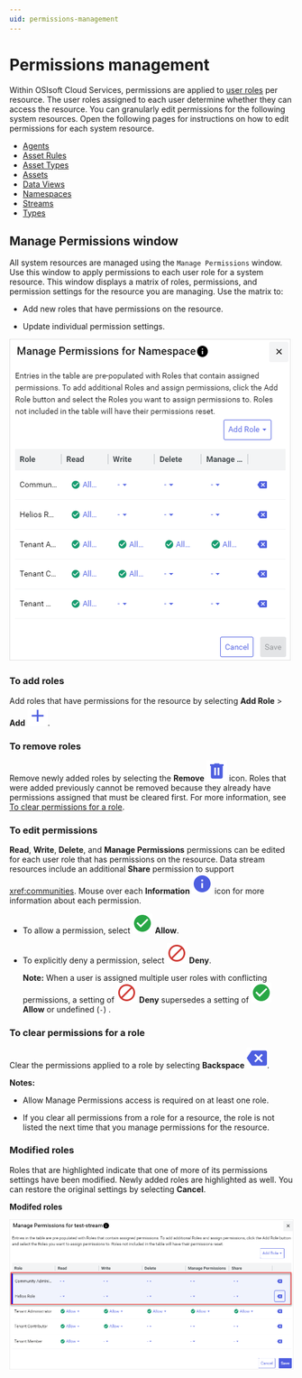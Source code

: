 ```yaml
---
uid: permissions-management
---
```


# Permissions management

Within OSIsoft Cloud Services, permissions are applied to [user roles](xref:ccRoles) per resource. The user roles assigned to each user determine whether they can access the resource. You can granularly edit permissions for the following system resources. Open the following pages for instructions on how to edit permissions for each system resource. 

- [Agents](xref:manage-agent-permissions)
- [Asset Rules](xref:manage-asset-rules-permissions)
- [Asset Types](xref:manage-asset-type-permissions)
- [Assets](xref:manage-asset-permissions)
- [Data Views](xref:manage-data-views-permissions)
- [Namespaces](xref:namespaces-manage-permissions)
- [Streams](xref:streams-manage-stream-permissions)
- [Types](xref:types-manage-permissions)

## Manage Permissions window

All system resources are managed using the `Manage Permissions` window. Use this window to apply permissions to each user role for a system resource. This window displays a matrix of roles, permissions, and permission settings for the resource you are managing. Use the matrix to:

- Add new roles that have permissions on the resource.

- Update individual permission settings.

![Manage permissions](./images/manage-permissions-window.png)

### To add roles

Add roles that have permissions for the resource by selecting **Add Role** > **Add** ![Add](../_icons/branded/plus.svg).

### To remove roles

Remove newly added roles by selecting the **Remove** ![Remove](../_icons/branded/trash-can.svg) icon. Roles that were added previously cannot be removed because they already have permissions assigned that must be cleared first. For more information, see [To clear permissions for a role](#to-clear-permissions-for-a-role).

### To edit permissions

**Read**, **Write**, **Delete**, and **Manage Permissions** permissions can be edited for each user role that has permissions on the resource. Data stream resources include an additional **Share** permission to support <xref:communities>. Mouse over each **Information** ![Information](../_icons/branded/information.svg) icon for more information about each permission.

- To allow a permission, select ![Allow](../_icons/custom/check-circle.svg) **Allow**.

- To explicitly deny a permission, select ![Deny](../_icons/custom/cancel.svg) **Deny**. 

    **Note:** When a user is assigned multiple user roles with conflicting permissions, a setting of ![Deny](../_icons/custom/cancel.svg) **Deny** supersedes a setting of ![Allow](../_icons/custom/check-circle.svg) **Allow** or undefined (`-`) .

### To clear permissions for a role
    
Clear the permissions applied to a role by selecting **Backspace** ![Backspace](../_icons/branded/backspace.svg).

**Notes:**

- Allow Manage Permissions access is required on at least one role.
                          
- If you clear all permissions from a role for a resource, the role is not listed the next time that you manage permissions for the resource.

### Modified roles

Roles that are highlighted indicate that one of more of its permissions settings have been modified. Newly added roles are highlighted as well. You can restore the original settings by selecting **Cancel**.

**Modifed roles**

![Modified roles](./images/highlighted-roles.png)
